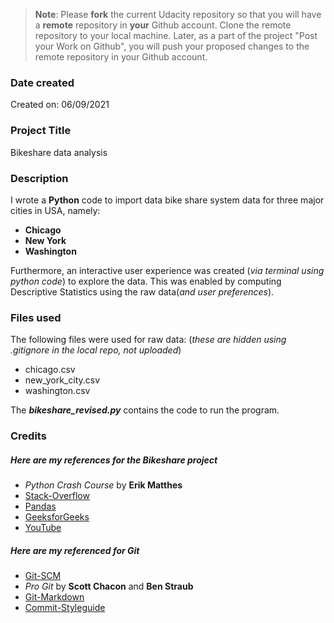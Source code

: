 >**Note**: Please **fork** the current Udacity repository so that you will have a **remote** repository in **your** Github account. Clone the remote repository to your local machine. Later, as a part of the project "Post your Work on Github", you will push your proposed changes to the remote repository in your Github account.

### Date created
Created on: 06/09/2021

### Project Title
Bikeshare data analysis

### Description
I wrote a **Python** code to import data bike share system data for three major cities in USA, namely:
* **Chicago**
* **New York**
* **Washington**

Furthermore, an interactive user experience was created (*via terminal using python code*) to explore the data. This was enabled by computing Descriptive Statistics using the raw data(*and user preferences*).



### Files used
The following files were used for raw data: (*these are hidden using .gitignore in the local repo, not uploaded*)
* chicago.csv
* new_york_city.csv
* washington.csv

The _**bikeshare_revised.py**_ contains the code to run the program.

### Credits

##### Here are my references for the Bikeshare project

* *Python Crash Course* by **Erik Matthes**
* [Stack-Overflow](https://stackoverflow.com/)
* [Pandas](https://pandas.pydata.org/)
* [GeeksforGeeks](https://www.geeksforgeeks.org)
* [YouTube](https://www.youtube.com/)

##### Here are my referenced for Git

* [Git-SCM](https://git-scm.com/)
* *Pro Git* by **Scott Chacon** and **Ben Straub**
* [Git-Markdown](https://guides.github.com/pdfs/markdown-cheatsheet-online.pdf)
* [Commit-Styleguide](https://udacity.github.io/git-styleguide/)
